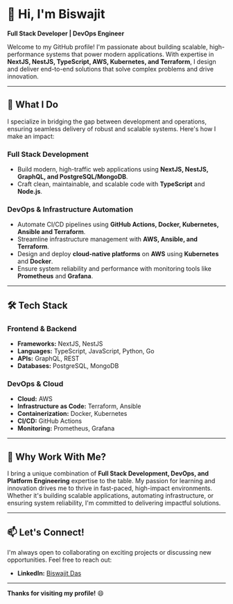 # 👋 Hi, I'm Biswajit  
**Full Stack Developer | DevOps Engineer**  

Welcome to my GitHub profile! I'm passionate about building scalable, high-performance systems that power modern applications. With expertise in **NextJS, NestJS, TypeScript, AWS, Kubernetes, and Terraform**, I design and deliver end-to-end solutions that solve complex problems and drive innovation.  

---

## 🚀 **What I Do**  
I specialize in bridging the gap between development and operations, ensuring seamless delivery of robust and scalable systems. Here's how I make an impact:  

### **Full Stack Development**  
- Build modern, high-traffic web applications using **NextJS, NestJS, GraphQL, and PostgreSQL/MongoDB**.  
- Craft clean, maintainable, and scalable code with **TypeScript** and **Node.js**.  

### **DevOps & Infrastructure Automation**  
- Automate CI/CD pipelines using **GitHub Actions, Docker, Kubernetes, Ansible and Terraform**.  
- Streamline infrastructure management with **AWS, Ansible, and Terraform**.  
- Design and deploy **cloud-native platforms** on **AWS** using **Kubernetes** and **Docker**.  
- Ensure system reliability and performance with monitoring tools like **Prometheus** and **Grafana**.
  
---

## 🛠️ **Tech Stack**  
### **Frontend & Backend**  
- **Frameworks:** NextJS, NestJS  
- **Languages:** TypeScript, JavaScript, Python, Go
- **APIs:** GraphQL, REST  
- **Databases:** PostgreSQL, MongoDB  

### **DevOps & Cloud**  
- **Cloud:** AWS  
- **Infrastructure as Code:** Terraform, Ansible  
- **Containerization:** Docker, Kubernetes  
- **CI/CD:** GitHub Actions  
- **Monitoring:** Prometheus, Grafana  

---

## 🌟 **Why Work With Me?**  
I bring a unique combination of **Full Stack Development, DevOps, and Platform Engineering** expertise to the table. My passion for learning and innovation drives me to thrive in fast-paced, high-impact environments. Whether it's building scalable applications, automating infrastructure, or ensuring system reliability, I'm committed to delivering impactful solutions.  

---

## 📫 **Let's Connect!**  
I'm always open to collaborating on exciting projects or discussing new opportunities. Feel free to reach out:  
- **LinkedIn:** [Biswajit Das](https://www.linkedin.com/in/biswajitdev)  

---

**Thanks for visiting my profile!** 😄
